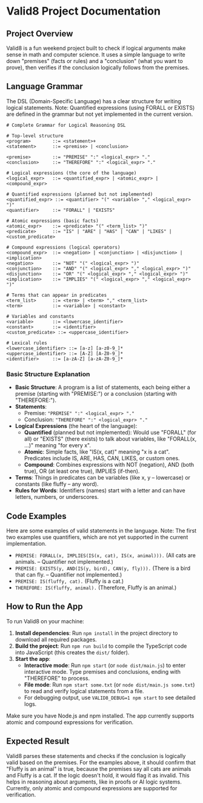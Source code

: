 # Valid8 Project Documentation

## Project Overview
Valid8 is a fun weekend project built to check if logical arguments make sense in math and computer science. It uses a simple language to write down "premises" (facts or rules) and a "conclusion" (what you want to prove), then verifies if the conclusion logically follows from the premises.

## Language Grammar
The DSL (Domain-Specific Language) has a clear structure for writing logical statements. Note: Quantified expressions (using FORALL or EXISTS) are defined in the grammar but not yet implemented in the current version.

```
# Complete Grammar for Logical Reasoning DSL

# Top-level structure
<program>        ::= <statement>+
<statement>      ::= <premise> | <conclusion>

<premise>        ::= "PREMISE" ":" <logical_expr> "."
<conclusion>     ::= "THEREFORE" ":" <logical_expr> "."

# Logical expressions (the core of the language)
<logical_expr>   ::= <quantified_expr> | <atomic_expr> | <compound_expr>

# Quantified expressions (planned but not implemented)
<quantified_expr> ::= <quantifier> "(" <variable> "," <logical_expr> ")"
<quantifier>     ::= "FORALL" | "EXISTS"

# Atomic expressions (basic facts)
<atomic_expr>    ::= <predicate> "(" <term_list> ")"
<predicate>      ::= "IS" | "ARE" | "HAS" | "CAN" | "LIKES" | <custom_predicate>

# Compound expressions (logical operators)
<compound_expr>  ::= <negation> | <conjunction> | <disjunction> | <implication>
<negation>       ::= "NOT" "(" <logical_expr> ")"
<conjunction>    ::= "AND" "(" <logical_expr> "," <logical_expr> ")"
<disjunction>    ::= "OR" "(" <logical_expr> "," <logical_expr> ")"
<implication>    ::= "IMPLIES" "(" <logical_expr> "," <logical_expr> ")"

# Terms that can appear in predicates
<term_list>      ::= <term> | <term> "," <term_list>
<term>           ::= <variable> | <constant>

# Variables and constants
<variable>       ::= <lowercase_identifier>
<constant>       ::= <identifier>
<custom_predicate> ::= <uppercase_identifier>

# Lexical rules
<lowercase_identifier> ::= [a-z] [a-z0-9_]*
<uppercase_identifier> ::= [A-Z] [A-Z0-9_]*
<identifier>     ::= [a-zA-Z] [a-zA-Z0-9_]*
```

### Basic Structure Explanation
- **Basic Structure**: A program is a list of statements, each being either a premise (starting with "PREMISE:") or a conclusion (starting with "THEREFORE:").
- **Statements**:
  - Premise: `"PREMISE" ":" <logical_expr> "."`
  - Conclusion: `"THEREFORE" ":" <logical_expr> "."`
- **Logical Expressions** (the heart of the language):
  - **Quantified** (planned but not implemented): Would use "FORALL" (for all) or "EXISTS" (there exists) to talk about variables, like "FORALL(x, ...)" meaning "for every x".
  - **Atomic**: Simple facts, like "IS(x, cat)" meaning "x is a cat". Predicates include IS, ARE, HAS, CAN, LIKES, or custom ones.
  - **Compound**: Combines expressions with NOT (negation), AND (both true), OR (at least one true), IMPLIES (if-then).
- **Terms**: Things in predicates can be variables (like x, y – lowercase) or constants (like fluffy – any word).
- **Rules for Words**: Identifiers (names) start with a letter and can have letters, numbers, or underscores.

## Code Examples
Here are some examples of valid statements in the language. Note: The first two examples use quantifiers, which are not yet supported in the current implementation.
- `PREMISE: FORALL(x, IMPLIES(IS(x, cat), IS(x, animal))).` (All cats are animals. – Quantifier not implemented.)
- `PREMISE: EXISTS(y, AND(IS(y, bird), CAN(y, fly))).` (There is a bird that can fly. – Quantifier not implemented.)
- `PREMISE: IS(fluffy, cat).` (Fluffy is a cat.)
- `THEREFORE: IS(fluffy, animal).` (Therefore, Fluffy is an animal.)

## How to Run the App
To run Valid8 on your machine:
1. **Install dependencies**: Run `npm install` in the project directory to download all required packages.
2. **Build the project**: Run `npm run build` to compile the TypeScript code into JavaScript (this creates the `dist/` folder).
3. **Start the app**:
   - **Interactive mode**: Run `npm start` (or `node dist/main.js`) to enter interactive mode. Type premises and conclusions, ending with "THEREFORE" to process.
   - **File mode**: Run `npm start some.txt` (or `node dist/main.js some.txt`) to read and verify logical statements from a file.
   - For debugging output, use `VALID8_DEBUG=1 npm start` to see detailed logs.

Make sure you have Node.js and npm installed. The app currently supports atomic and compound expressions for verification.

## Expected Result
Valid8 parses these statements and checks if the conclusion is logically valid based on the premises. For the examples above, it should confirm that "Fluffy is an animal" is true, because the premises say all cats are animals and Fluffy is a cat. If the logic doesn't hold, it would flag it as invalid. This helps in reasoning about arguments, like in proofs or AI logic systems. Currently, only atomic and compound expressions are supported for verification.

